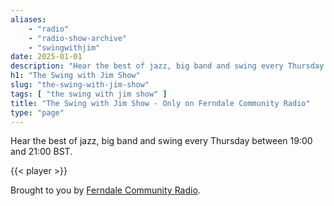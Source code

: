```yaml
---
aliases:
    - "radio"
    - "radio-show-archive"
    - "swingwithjim"
date: 2025-01-01
description: "Hear the best of jazz, big band and swing every Thursday between 19:00 and 21:00 BST."
h1: "The Swing with Jim Show"
slug: "the-swing-with-jim-show"
tags: [ "the swing with jim show" ]
title: "The Swing with Jim Show - Only on Ferndale Community Radio"
type: "page"
---
```


Hear the best of jazz, big band and swing every Thursday between 19:00 and 21:00 BST.

{{< player >}}

Brought to you by [Ferndale Community Radio](https://www.fcradio.co.uk/).

